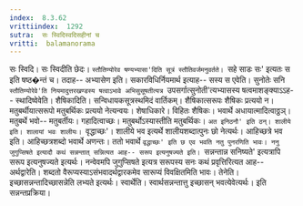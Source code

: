 ```yaml
---
index:  8.3.62
vrittiindex:  1292
sutra:  सः स्विदिस्वदिसहीनां च
vritti:  balamanorama 
---
```


सः स्विदि। सः स्विदीति छेदः। `स्तौतिण्योरेव षण्यभ्यासा'दिति सूत्रं स्तौतिवर्जमनुवर्तते। `सहे साडः सः' इत्यतः स इति षष्ठ�न्तं च। तदाह-- अभ्यासेण इति। सकारविधिर्नियमार्थ इत्याह-- सस्य स एवेति। सुनोतेः सनि `स्तौतिण्योरेवे'ति नियमादुत्तरखण्डस्य षत्वाऽभावे अभिसुसूषतीत्यत्र `उपसर्गात्सुनोती'त्यभ्यासस्य षत्वमाशङ्क्याऽऽह-- स्थादिष्वेवेति। शैषिकादिति। सन्विधायकसूत्रस्थमिदं वार्तिकम्। शैषिकात्सरूपः शैषिकः प्रत्ययो न। मतुबर्थीयात्सरूपो मतुबर्थिकः प्रत्ययो नेत्यन्वयः। शेषाधिकारे। विहितः शैषिकः। भवार्थे अधायात्मादित्वाठ्ठञ्। मतुबर्थे भवो-- मतुबर्तीयः। गहादित्वाच्छः। मतुबर्थोऽस्यास्तीति मतुबर्थिकः। `अत इनिठनौ' इति ठन्। शालीये इति। शालायां भवः शालीयः। `वृद्धाच्छः'। शालीये भव इत्यर्थे शालीयशब्दात्पुनः छो नेत्यर्थः। आहिच्छत्रे भव इति। आहिच्छत्रशब्दो भवार्थे अणन्तः। ततो भवार्थे `वृद्धाच्छः' इति छ एव भवति नतु पुनरणिति भावः। ननु जुगुप्सिषते इत्यादौ कथं सन्नन्तात् सन्नित्यत आह-- सरूप इत्यनुषज्यते इति। `सन्नन्तान्न सनिष्यते' इत्यत्रापि सरूप इत्यनुषज्यते इत्यर्थः। नन्वेवमपि जुगुप्सिषते इत्यत्र सरूपस्य सनः कथं प्रवृत्तिरित्यत आह-- अर्थद्वारेति। शब्दतो वैरूप्यस्याऽसंभवादर्थद्वारकमेव सारूप्यं विवक्षितमिति भावः। तेनेति। इच्छासन्नन्तादिच्छासन्नेति लभ्यते इत्यर्थः। स्वार्थेति। स्वार्थसन्नन्तात्तु इच्छासन् भवत्येवेत्यर्थः। इति सन्नन्तप्रक्रिया। 

